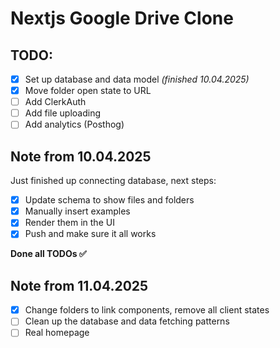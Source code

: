 # Nextjs Google Drive Clone

## TODO:

- [x] Set up database and data model _(finished 10.04.2025)_
- [x] Move folder open state to URL
- [ ] Add ClerkAuth
- [ ] Add file uploading
- [ ] Add analytics (Posthog)

## Note from 10.04.2025

Just finished up connecting database, next steps:

- [x] Update schema to show files and folders
- [x] Manually insert examples
- [x] Render them in the UI
- [x] Push and make sure it all works

**Done all TODOs ✅**

## Note from 11.04.2025

- [x] Change folders to link components, remove all client states
- [ ] Clean up the database and data fetching patterns
- [ ] Real homepage

